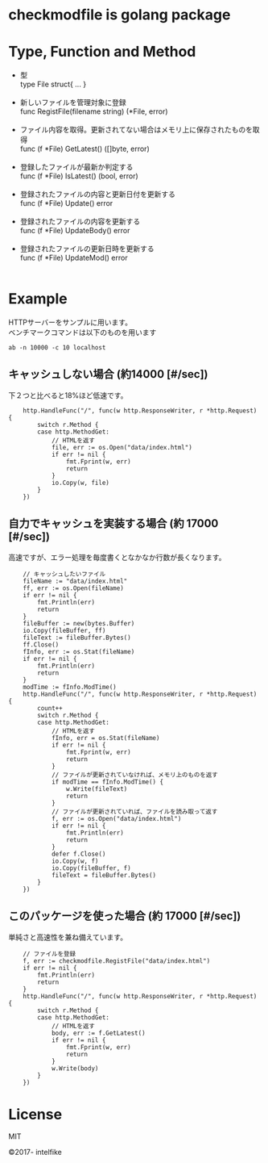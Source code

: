 # checkmodfile is golang package

# Type, Function and Method
- 型<br>
type File struct{ ... }<br><br>
- 新しいファイルを管理対象に登録<br>
func RegistFile(filename string) (*File, error)<br><br>
- ファイル内容を取得。更新されてない場合はメモリ上に保存されたものを取得<br>
func (f *File) GetLatest() ([]byte, error)<br><br>
- 登録したファイルが最新か判定する<br>
func (f *File) IsLatest() (bool, error)<br><br>
- 登録されたファイルの内容と更新日付を更新する<br>
func (f *File) Update() error<br><br>
- 登録されたファイルの内容を更新する<br>
func (f *File) UpdateBody() error<br><br>
- 登録されたファイルの更新日時を更新する<br>
func (f *File) UpdateMod() error<br><br>

# Example
HTTPサーバーをサンプルに用います。<br>
ベンチマークコマンドは以下のものを用います
```
ab -n 10000 -c 10 localhost
```

## キャッシュしない場合 (約14000 [#/sec])
下２つと比べると18%ほど低速です。
```
	http.HandleFunc("/", func(w http.ResponseWriter, r *http.Request) {
		switch r.Method {
		case http.MethodGet:
			// HTMLを返す
			file, err := os.Open("data/index.html")
			if err != nil {
				fmt.Fprint(w, err)
				return
			}
			io.Copy(w, file)
		}
	})
```
## 自力でキャッシュを実装する場合 (約 17000 [#/sec])
高速ですが、エラー処理を毎度書くとなかなか行数が長くなります。
```
	// キャッシュしたいファイル
	fileName := "data/index.html"
	ff, err := os.Open(fileName)
	if err != nil {
		fmt.Println(err)
		return
	}
	fileBuffer := new(bytes.Buffer)
	io.Copy(fileBuffer, ff)
	fileText := fileBuffer.Bytes()
	ff.Close()
	fInfo, err := os.Stat(fileName)
	if err != nil {
		fmt.Println(err)
		return
	}
	modTime := fInfo.ModTime()
	http.HandleFunc("/", func(w http.ResponseWriter, r *http.Request) {
		count++
		switch r.Method {
		case http.MethodGet:
			// HTMLを返す
			fInfo, err = os.Stat(fileName)
			if err != nil {
				fmt.Fprint(w, err)
				return
			}
			// ファイルが更新されていなければ、メモリ上のものを返す
			if modTime == fInfo.ModTime() {
				w.Write(fileText)
				return
			}
			// ファイルが更新されていれば、ファイルを読み取って返す
			f, err := os.Open("data/index.html")
			if err != nil {
				fmt.Println(err)
				return
			}
			defer f.Close()
			io.Copy(w, f)
			io.Copy(fileBuffer, f)
			fileText = fileBuffer.Bytes()
		}
	})
```

## このパッケージを使った場合 (約 17000 [#/sec])
単純さと高速性を兼ね備えています。
```
	// ファイルを登録
	f, err := checkmodfile.RegistFile("data/index.html")
	if err != nil {
		fmt.Println(err)
		return
	}
	http.HandleFunc("/", func(w http.ResponseWriter, r *http.Request) {
		switch r.Method {
		case http.MethodGet:
			// HTMLを返す
			body, err := f.GetLatest()
			if err != nil {
				fmt.Fprint(w, err)
				return
			}
			w.Write(body)
		}
	})
```

# License
MIT

&copy;2017- intelfike<br><br><br>